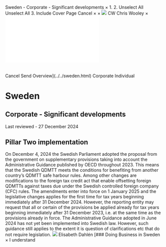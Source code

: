 Sweden - Corporate - Significant developments
×
1.
2.
Unselect All
Unselect All
3.
Include Cover Page
Cancel
×
×
![](../../-/media/world-wide-tax-summaries/attachments/global---chris-wooley.ashx%3Frev=ac5e5f3223b34096b1afc2a6009c7320&revision=ac5e5f32-23b3-4096-b1af-c2a6009c7320&hash=859B7ADC84DC2CBEC9760E9E6EE7DE6D0A8BFCDF)
CW
Chris Wooley
×
![](significant-developments.html)
######
Cancel
Send
Overview](../../sweden.html)
Corporate
Individual
# Sweden
## Corporate - Significant developments
Last reviewed - 27 December 2024
## Pillar Two implementation
On December 4, 2024 the Swedish Parliament adopted the proposal from the government on supplementary provisions taking into account the Administrative Guidance published by OECD throughout 2023. This means that the Swedish QDMTT meets the conditions for benefiting from another country’s QDMTT safe harbour rules. Among other changes are modifications to the foreign tax credit act that enable offsetting foreign QDMTTs against taxes due under the Swedish controlled foreign company (CFC) rules. The amendments enter into force on 1 January 2025 and the legislative changes applies for the first time for tax years beginning immediately after 31 December 2024. However, the reporting entity may request that all or certain of the provisions be applied already for tax years beginning immediately after 31 December 2023, i.e. at the same time as the provisions already in force.
The Administrative Guidance adopted in June 2024 has not yet been implemented into Swedish law. However, such guidance still applies to the extent it is question of clarifications etc that do not require legislation.
![](../../-/media/world-wide-tax-summaries/swedenelisabeth-dahlensweden--elisabeth-dahlenjpg20240828092006986.ashx%3Frev=dfc9cc769d72499881311b5e69b982f2&revision=dfc9cc76-9d72-4998-8131-1b5e69b982f2&hash=BAE5B2FDFB8079A60D5D28BC6DA09044DEBCD377)
Elisabeth Dahlén
[### Doing Business in Sweden
×
I understand